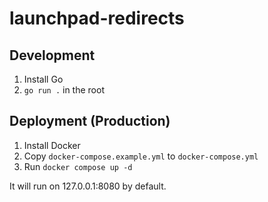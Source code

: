 # launchpad-redirects

## Development

1. Install Go
2. `go run .` in the root

## Deployment (Production)

1. Install Docker
2. Copy `docker-compose.example.yml` to `docker-compose.yml`
3. Run `docker compose up -d`

It will run on 127.0.0.1:8080 by default.
